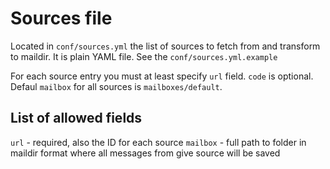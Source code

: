 # Sources file

Located in `conf/sources.yml` the list of sources to fetch from and transform to
maildir. It is plain YAML file. See the `conf/sources.yml.example`

For each source entry you must at least specify `url` field. `code` is optional.
Defaul `mailbox` for all sources is `mailboxes/default`.


## List of allowed fields

`url` - required, also the ID for each source
`mailbox` - full path to folder in maildir format where all messages from give source will be saved
